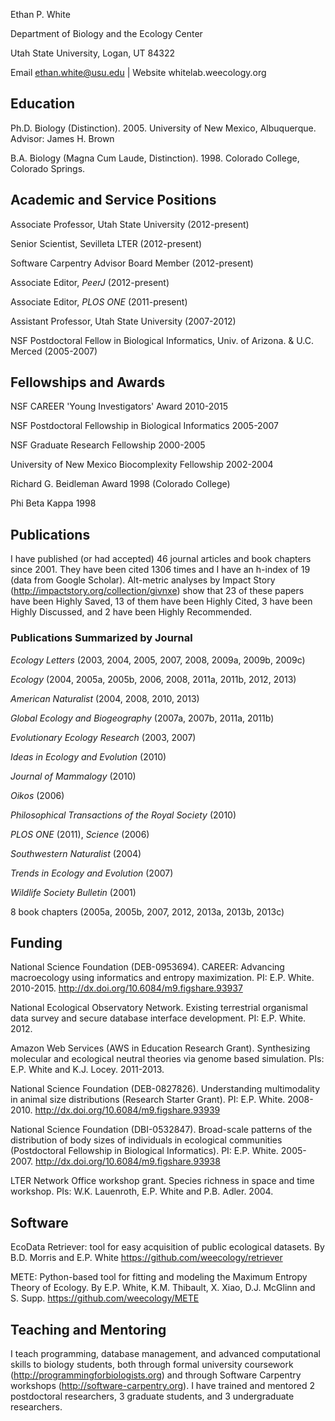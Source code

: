 Ethan P. White

Department of Biology and the Ecology Center

Utah State University, Logan, UT 84322

Email ethan.white@usu.edu | Website whitelab.weecology.org

Education
---------
Ph.D. 	Biology (Distinction). 2005. University of New Mexico, Albuquerque. Advisor: James H. Brown

B.A. 	Biology (Magna Cum Laude, Distinction). 1998. Colorado College, Colorado Springs.

Academic and Service Positions
------------------------------------
Associate Professor, Utah State University (2012-present)

Senior Scientist, Sevilleta LTER (2012-present)

Software Carpentry Advisor Board Member (2012-present)

Associate Editor, *PeerJ* (2012-present)

Associate Editor, *PLOS ONE* (2011-present)

Assistant Professor, Utah State University (2007-2012)

NSF Postdoctoral Fellow in Biological Informatics, Univ. of Arizona. & U.C. Merced (2005-2007)

Fellowships and Awards
----------------------
NSF CAREER 'Young Investigators' Award 2010-2015

NSF Postdoctoral Fellowship in Biological Informatics 2005-2007

NSF Graduate Research Fellowship 2000-2005

University of New Mexico Biocomplexity Fellowship 2002-2004

Richard G. Beidleman Award 1998 (Colorado College)

Phi Beta Kappa 1998

Publications
------------
I have published (or had accepted) 46 journal articles and book chapters since 2001.
They have been cited 1306 times and I have an h-index of 19 (data from Google Scholar).
Alt-metric analyses by Impact Story (http://impactstory.org/collection/givnxe) show that
23 of these papers have been Highly Saved, 13 of them have been Highly Cited, 3 have been
Highly Discussed, and 2 have been Highly Recommended.

### Publications Summarized by Journal
*Ecology Letters* (2003, 2004, 2005, 2007, 2008, 2009a, 2009b, 2009c)

*Ecology* (2004, 2005a, 2005b, 2006, 2008, 2011a, 2011b, 2012, 2013)

*American Naturalist* (2004, 2008, 2010, 2013)

*Global Ecology and Biogeography* (2007a, 2007b, 2011a, 2011b)

*Evolutionary Ecology Research* (2003, 2007)

*Ideas in Ecology and Evolution* (2010)

*Journal of Mammalogy* (2010)

*Oikos* (2006)

*Philosophical Transactions of the Royal Society* (2010)

*PLOS ONE* (2011), *Science* (2006)

*Southwestern Naturalist* (2004)

*Trends in Ecology and Evolution* (2007)

*Wildlife Society Bulletin* (2001)

8 book chapters (2005a, 2005b, 2007, 2012, 2013a, 2013b, 2013c)

Funding
-------
National Science Foundation (DEB-0953694). CAREER: Advancing macroecology using informatics and entropy maximization. PI: E.P. White. 2010-2015. http://dx.doi.org/10.6084/m9.figshare.93937 

National Ecological Observatory Network. Existing terrestrial organismal data survey and secure database interface development. PI: E.P. White. 2012.

Amazon Web Services (AWS in Education Research Grant). Synthesizing molecular and ecological neutral theories via genome based simulation. PIs: E.P. White and K.J. Locey. 2011-2013.

National Science Foundation (DEB-0827826). Understanding multimodality in animal size distributions (Research Starter Grant). PI: E.P. White. 2008-2010. http://dx.doi.org/10.6084/m9.figshare.93939 

National Science Foundation (DBI-0532847). Broad-scale patterns of the distribution of body sizes of individuals in ecological communities (Postdoctoral Fellowship in Biological 
Informatics). PI: E.P. White. 2005-2007. http://dx.doi.org/10.6084/m9.figshare.93938

LTER Network Office workshop grant. Species richness in space and time workshop. PIs: W.K. Lauenroth, E.P. White and P.B. Adler. 2004.

Software
--------
EcoData Retriever: tool for easy acquisition of public ecological datasets. By B.D. Morris and E.P. White  https://github.com/weecology/retriever

METE: Python-based tool for fitting and modeling the Maximum Entropy Theory of Ecology. By E.P. White, K.M. Thibault, X. Xiao, D.J. McGlinn and S. Supp. https://github.com/weecology/METE

Teaching and Mentoring
----------------------
I teach programming, database management, and advanced computational skills to biology students, both through formal university coursework (http://programmingforbiologists.org) and through Software Carpentry workshops (http://software-carpentry.org). I have trained and mentored 2 postdoctoral researchers, 3 graduate students, and 3 undergraduate researchers.